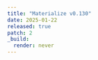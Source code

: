 ```yaml
---
title: "Materialize v0.130"
date: 2025-01-22
released: true
patch: 2
_build:
  render: never
---
```

